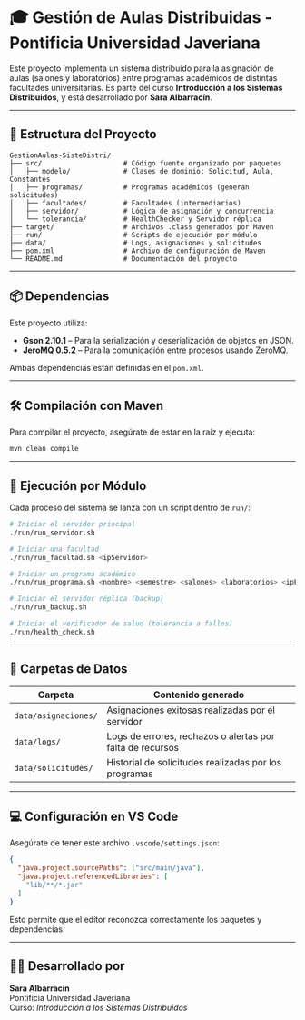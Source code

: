 # 🎓 Gestión de Aulas Distribuidas - Pontificia Universidad Javeriana

Este proyecto implementa un sistema distribuido para la asignación de aulas (salones y laboratorios) entre programas académicos de distintas facultades universitarias. Es parte del curso **Introducción a los Sistemas Distribuidos**, y está desarrollado por **Sara Albarracín**.

---

## 📂 Estructura del Proyecto

```
GestionAulas-SisteDistri/
├── src/                    # Código fuente organizado por paquetes
│   ├── modelo/             # Clases de dominio: Solicitud, Aula, Constantes
│   ├── programas/          # Programas académicos (generan solicitudes)
│   ├── facultades/         # Facultades (intermediarios)
│   ├── servidor/           # Lógica de asignación y concurrencia
│   └── tolerancia/         # HealthChecker y Servidor réplica
├── target/                 # Archivos .class generados por Maven
├── run/                    # Scripts de ejecución por módulo
├── data/                   # Logs, asignaciones y solicitudes
├── pom.xml                 # Archivo de configuración de Maven
└── README.md               # Documentación del proyecto
```

---

## 📦 Dependencias

Este proyecto utiliza:

- **Gson 2.10.1** – Para la serialización y deserialización de objetos en JSON.
- **JeroMQ 0.5.2** – Para la comunicación entre procesos usando ZeroMQ.

Ambas dependencias están definidas en el `pom.xml`.

---

## 🛠️ Compilación con Maven

Para compilar el proyecto, asegúrate de estar en la raíz y ejecuta:

```bash
mvn clean compile
```

---

## 🚀 Ejecución por Módulo

Cada proceso del sistema se lanza con un script dentro de `run/`:

```bash
# Iniciar el servidor principal
./run/run_servidor.sh

# Iniciar una facultad
./run/run_facultad.sh <ipServidor>

# Iniciar un programa académico
./run/run_programa.sh <nombre> <semestre> <salones> <laboratorios> <ipFacultad>

# Iniciar el servidor réplica (backup)
./run/run_backup.sh

# Iniciar el verificador de salud (tolerancia a fallos)
./run/health_check.sh
```

---

## 📁 Carpetas de Datos

| Carpeta             | Contenido generado                                       |
|---------------------|----------------------------------------------------------|
| `data/asignaciones/`| Asignaciones exitosas realizadas por el servidor         |
| `data/logs/`        | Logs de errores, rechazos o alertas por falta de recursos |
| `data/solicitudes/` | Historial de solicitudes realizadas por los programas    |

---

## 💻 Configuración en VS Code

Asegúrate de tener este archivo `.vscode/settings.json`:

```json
{
  "java.project.sourcePaths": ["src/main/java"],
  "java.project.referencedLibraries": [
    "lib/**/*.jar"
  ]
}
```

Esto permite que el editor reconozca correctamente los paquetes y dependencias.

---

## 👩‍💻 Desarrollado por

**Sara Albarracín**  
Pontificia Universidad Javeriana  
Curso: *Introducción a los Sistemas Distribuidos*
